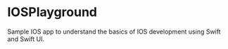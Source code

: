 # IOSPlayground
Sample IOS app to understand the basics of IOS development using Swift and Swift UI.
